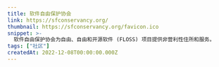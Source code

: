 ```yaml
---
title: 软件自由保护协会
link: https://sfconservancy.org/
thumbnail: https://sfconservancy.org/favicon.ico
snippet: >-
  软件自由保护协会为自由、自由和开源软件 (FLOSS) 项目提供非营利性住所和服务。
tags: ["社区"]
createdAt: 2022-12-08T00:00:00.000Z
---
```

